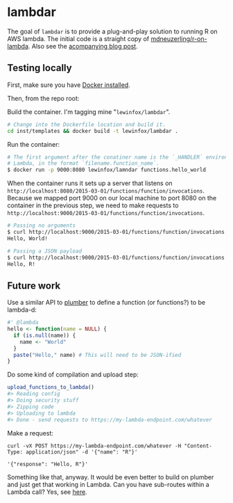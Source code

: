 # lambdar

<!-- badges: start -->
<!-- badges: end -->

The goal of `lambdar` is to provide a plug-and-play solution to running R on AWS lambda. The initial
code is a straight copy of [mdneuzerling/r-on-lambda](https://github.com/mdneuzerling/r-on-lambda).
Also see the 
[acompanying blog post](https://mdneuzerling.com/post/r-on-aws-lambda-with-containers/).


## Testing locally

First, make sure you have [Docker installed](https://docs.docker.com/get-docker/).

Then, from the repo root:

Build the container. I'm tagging mine "`lewinfox/lambdar`".

``` bash
# Change into the Dockerfile location and build it.
cd inst/templates && docker build -t lewinfox/lambdar .
```

Run the container:

``` bash
# The first argument after the conatiner name is the `_HANDLER` environment variable expected by
# Lambda, in the format `filename.function_name`.
$ docker run -p 9000:8080 lewinfox/lamndar functions.hello_world
```

When the container runs it sets up a server that listens on
`http://localhost:8080/2015-03-01/functions/function/invocations`. Because we mapped port 9000 on our local
machine to port 8080 on the container in the previous step, we need to make requests to 
`http://localhost:9000/2015-03-01/functions/function/invocations`.

``` bash
# Passing no arguments
$ curl http://localhost:9000/2015-03-01/functions/function/invocations
Hello, World!

# Passing a JSON payload
$ curl http://localhost:9000/2015-03-01/functions/function/invocations -d '{"name": "R"}'
Hello, R!
```

## Future work

Use a similar API to [plumber](https://www.rplumber.io/) to define a function (or functions?) to be 
lambda-d:

``` r
#' @lambda
hello <- function(name = NULL) {
  if (is.null(name)) {
    name <- "World"
  }
  paste("Hello," name) # This will need to be JSON-ified
}
```

Do some kind of compilation and upload step:

``` r
upload_functions_to_lambda()
#> Reading config
#> Doing security stuff
#> Zipping code
#> Uploading to lambda
#> Done - send requests to https://my-lambda-endpoint.com/whatever
```

Make a request:

```
curl -vX POST https://my-lambda-endpoint.com/whatever -H "Content-Type: application/json" -d '{"name": "R"}'
```

```
'{"response": "Hello, R"}'
```

Something like that, anyway. It would be even better to build on plumber and just get that working
in Lambda. Can you have sub-routes within a Lambda call? Yes, see 
[here](https://aws.amazon.com/blogs/compute/using-multiple-segments-in-amazon-api-gateway-base-path-mapping/).
